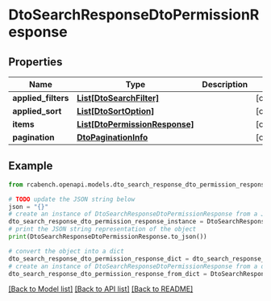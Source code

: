 # DtoSearchResponseDtoPermissionResponse


## Properties

Name | Type | Description | Notes
------------ | ------------- | ------------- | -------------
**applied_filters** | [**List[DtoSearchFilter]**](DtoSearchFilter.md) |  | [optional] 
**applied_sort** | [**List[DtoSortOption]**](DtoSortOption.md) |  | [optional] 
**items** | [**List[DtoPermissionResponse]**](DtoPermissionResponse.md) |  | [optional] 
**pagination** | [**DtoPaginationInfo**](DtoPaginationInfo.md) |  | [optional] 

## Example

```python
from rcabench.openapi.models.dto_search_response_dto_permission_response import DtoSearchResponseDtoPermissionResponse

# TODO update the JSON string below
json = "{}"
# create an instance of DtoSearchResponseDtoPermissionResponse from a JSON string
dto_search_response_dto_permission_response_instance = DtoSearchResponseDtoPermissionResponse.from_json(json)
# print the JSON string representation of the object
print(DtoSearchResponseDtoPermissionResponse.to_json())

# convert the object into a dict
dto_search_response_dto_permission_response_dict = dto_search_response_dto_permission_response_instance.to_dict()
# create an instance of DtoSearchResponseDtoPermissionResponse from a dict
dto_search_response_dto_permission_response_from_dict = DtoSearchResponseDtoPermissionResponse.from_dict(dto_search_response_dto_permission_response_dict)
```
[[Back to Model list]](../README.md#documentation-for-models) [[Back to API list]](../README.md#documentation-for-api-endpoints) [[Back to README]](../README.md)


